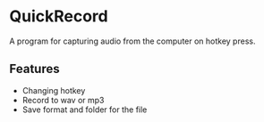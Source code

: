 # QuickRecord
A program for capturing audio from the computer on hotkey press.

## Features
* Changing hotkey
* Record to wav or mp3
* Save format and folder for the file
